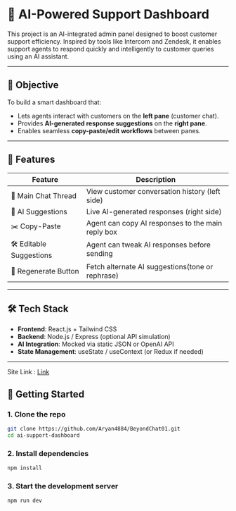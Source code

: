 # 🧠 AI-Powered Support Dashboard

This project is an AI-integrated admin panel designed to boost customer support efficiency. Inspired by tools like Intercom and Zendesk, it enables support agents to respond quickly and intelligently to customer queries using an AI assistant.

---

## 🎯 Objective

To build a smart dashboard that:
- Lets agents interact with customers on the **left pane** (customer chat).
- Provides **AI-generated response suggestions** on the **right pane**.
- Enables seamless **copy-paste/edit workflows** between panes.

---

## 🧩 Features

| Feature | Description |
|--------|-------------|
| 🧵 Main Chat Thread | View customer conversation history (left side) |
| 🤖 AI Suggestions | Live AI-generated responses (right side) |
| ✂️ Copy-Paste | Agent can copy AI responses to the main reply box |
| 🛠️ Editable Suggestions | Agent can tweak AI responses before sending |
| 🔁 Regenerate Button | Fetch alternate AI suggestions(tone or rephrase) |

---

## 🛠 Tech Stack

- **Frontend**: React.js + Tailwind CSS
- **Backend**: Node.js / Express (optional API simulation)
- **AI Integration**: Mocked via static JSON or OpenAI API
- **State Management**: useState / useContext (or Redux if needed)

---
Site Link : [Link](https://beyond-chat-git-main-aryan4884s-projects.vercel.app/)

## 🚀 Getting Started

### 1. Clone the repo
```bash
git clone https://github.com/Aryan4884/BeyondChat01.git
cd ai-support-dashboard
```
### 2. Install dependencies
```bash
npm install
```
### 3. Start the development server
```bash
npm run dev
```
